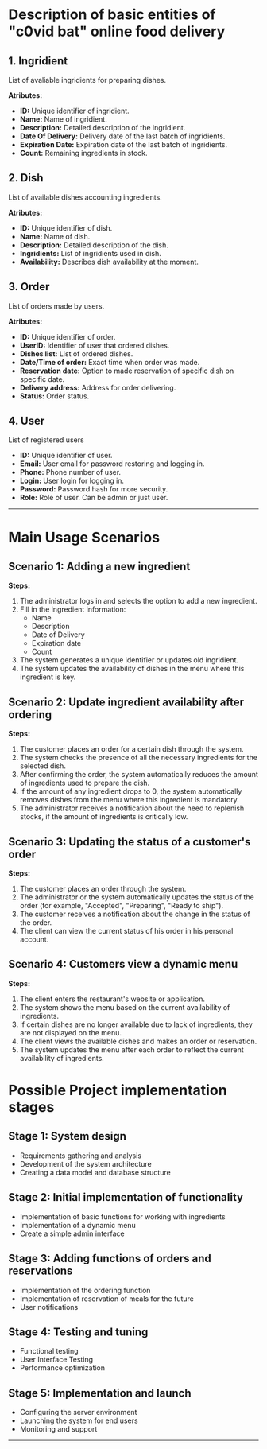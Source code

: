 # Description of basic entities of "c0vid bat" online food delivery

## 1. Ingridient

List of avaliable ingridients for preparing dishes.

**Atributes:**

- **ID:** Unique identifier of ingridient.
- **Name:** Name of ingridient.
- **Description:** Detailed description of the ingridient.
- **Date Of Delivery:** Delivery date of the last batch of ingridients.
- **Expiration Date:** Expiration date of the last batch of ingridients.
- **Count:** Remaining ingredients in stock.

## 2. Dish

List of available dishes accounting ingredients.

**Atributes:**

- **ID:** Unique identifier of dish.
- **Name:** Name of dish.
- **Description:** Detailed description of the dish.
- **Ingridients:** List of ingridients used in dish.
- **Availability:** Describes dish availability at the moment.

## 3. Order

List of orders made by users.

**Atributes:**

- **ID:** Unique identifier of order.
- **UserID:** Identifier of user that ordered dishes.
- **Dishes list:** List of ordered dishes.
- **Date/Time of order:** Exact time when order was made.
- **Reservation date:** Option to made reservation of specific dish on specific date.
- **Delivery address:** Address for order delivering.
- **Status:** Order status.

## 4. User

List of registered users

- **ID:** Unique identifier of user.
- **Email:** User email for password restoring and logging in.
- **Phone:** Phone number of user.
- **Login:** User login for logging in.
- **Password:** Password hash for more security.
- **Role:** Role of user. Can be admin or just user.

---

# Main Usage Scenarios

## Scenario 1: Adding a new ingredient

**Steps:**

1. The administrator logs in and selects the option to add a new ingredient.
2. Fill in the ingredient information:
    - Name
    - Description
    - Date of Delivery
    - Expiration date
    - Count
3. The system generates a unique identifier or updates old ingridient.
4. The system updates the availability of dishes in the menu where this ingredient is key.

## Scenario 2: Update ingredient availability after ordering

**Steps:**

1. The customer places an order for a certain dish through the system.
2. The system checks the presence of all the necessary ingredients for the selected dish.
3. After confirming the order, the system automatically reduces the amount of ingredients used to prepare the dish.
4. If the amount of any ingredient drops to 0, the system automatically removes dishes from the menu where this ingredient is mandatory.
5. The administrator receives a notification about the need to replenish stocks, if the amount of ingredients is critically low.

## Scenario 3: Updating the status of a customer's order

**Steps:**

1. The customer places an order through the system.
2. The administrator or the system automatically updates the status of the order (for example, "Accepted", "Preparing", "Ready to ship").
3. The customer receives a notification about the change in the status of the order.
4. The client can view the current status of his order in his personal account.

## Scenario 4: Customers view a dynamic menu

**Steps:**

1. The client enters the restaurant's website or application.
2. The system shows the menu based on the current availability of ingredients.
3. If certain dishes are no longer available due to lack of ingredients, they are not displayed on the menu.
4. The client views the available dishes and makes an order or reservation.
5. The system updates the menu after each order to reflect the current availability of ingredients.


# Possible Project implementation stages

## Stage 1: System design

- Requirements gathering and analysis
- Development of the system architecture
- Creating a data model and database structure

## Stage 2: Initial implementation of functionality

- Implementation of basic functions for working with ingredients
- Implementation of a dynamic menu
- Create a simple admin interface

## Stage 3: Adding functions of orders and reservations

- Implementation of the ordering function
- Implementation of reservation of meals for the future
- User notifications

## Stage 4: Testing and tuning

- Functional testing
- User Interface Testing
- Performance optimization

## Stage 5: Implementation and launch

- Configuring the server environment
- Launching the system for end users
- Monitoring and support

---
